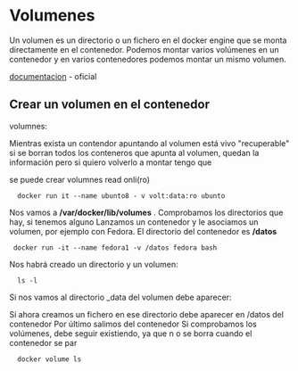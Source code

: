 <div style="vertical-aligh: center;"> 

# Volumenes 

<p>Un volumen es un directorio o un fichero en el docker engine que se monta directamente en el contenedor. Podemos montar varios volúmenes en un contenedor y en varios contenedores podemos montar un mismo volumen.</p>

[documentacion] - oficial 

## Crear un volumen en el contenedor 

<p>volumnes:</p>
<p> Mientras exista un contendor apuntando al volumen está vivo "recuperable" si se borran todos los conteneros que apunta al volumen, quedan la información pero si quiero volverlo a montar tengo que </p>
<p> se puede crear volumnes read onli(ro)  </p>
   

```
  docker run it --name ubunto8 - v volt:data:ro ubunto
```

<p>Nos vamos a <strong>/var/docker/lib/volumes</strong> . Comprobamos los directorios que hay, si tenemos alguno Lanzamos un contenedor y le asociamos un volumen, por ejemplo con Fedora. El directorio del contenedor es <strong>/datos</strong> </p>

```
 docker run -it --name fedora1 -v /datos fedora bash
```
<p> Nos habrá creado un directorio y un volumen:</p>

```
  ls -l
```

<p>Si nos vamos al directorio _data del volumen debe aparecer: </p>


<p>Si ahora creamos un fichero en ese directorio debe aparecer en /datos   del contenedor Por último salimos del contenedor 
Si comprobamos los volúmenes, debe seguir existiendo, ya que n o se borra cuando el contenedor se par</p>
                                                    
```
  docker volume ls
```                                                  
                                                   


[//]: #
   [documentacion]: <https://docs.docker.com/storage/volumes/>
   
 </div>


